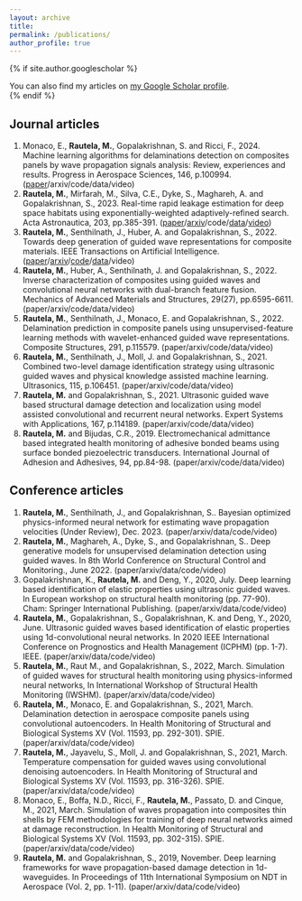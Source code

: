 ```yaml
---
layout: archive
title:
permalink: /publications/
author_profile: true
---
```


{% if site.author.googlescholar %}
  <div class="wordwrap">You can also find my articles on <a href="{{site.author.googlescholar}}">my Google Scholar profile</a>.</div>
{% endif %}

## Journal articles
1. Monaco, E., **Rautela, M.**, Gopalakrishnan, S. and Ricci, F., 2024. Machine learning algorithms for delaminations detection on composites panels by wave propagation signals analysis: Review, experiences and results. Progress in Aerospace Sciences, 146, p.100994. ([paper](https://www.sciencedirect.com/science/article/pii/S0376042124000204)/arxiv/code/data/video)
2. **Rautela, M.**, Mirfarah, M., Silva, C.E., Dyke, S., Maghareh, A. and Gopalakrishnan, S., 2023. Real-time rapid leakage estimation for deep space habitats using exponentially-weighted adaptively-refined search. Acta Astronautica, 203, pp.385-391. ([paper](https://www.sciencedirect.com/science/article/abs/pii/S0094576522006750?via%3Dihub)/[arxiv](https://arxiv.org/abs/2212.03372)/code/[data](https://www.purdue.edu/rethi/DRL/files.php)/[video](https://www.youtube.com/watch?v=0Ui7jWCh9Uo&t=1s))
3. **Rautela, M.**, Senthilnath, J., Huber, A. and Gopalakrishnan, S., 2022. Towards deep generation of guided wave representations for composite materials. IEEE Transactions on Artificial Intelligence. ([paper](https://ieeexplore.ieee.org/document/9991053)/[arxiv](https://arxiv.org/abs/2212.06365)/[code](https://github.com/mahindrautela/VAE-composites)/[data](https://zenodo.org/records/7301863#.ZANZ6HbMJPY)/video)
4. **Rautela, M.**, Huber, A., Senthilnath, J. and Gopalakrishnan, S., 2022. Inverse characterization of composites using guided waves and convolutional neural networks with dual-branch feature fusion. Mechanics of Advanced Materials and Structures, 29(27), pp.6595-6611. (paper/arxiv/code/data/video)
5. **Rautela, M.**, Senthilnath, J., Monaco, E. and Gopalakrishnan, S., 2022. Delamination prediction in composite panels using unsupervised-feature learning methods with wavelet-enhanced guided wave representations. Composite Structures, 291, p.115579. (paper/arxiv/code/data/video)
6. **Rautela, M.**, Senthilnath, J., Moll, J. and Gopalakrishnan, S., 2021. Combined two-level damage identification strategy using ultrasonic guided waves and physical knowledge assisted machine learning. Ultrasonics, 115, p.106451. (paper/arxiv/code/data/video)
7. **Rautela, M.** and Gopalakrishnan, S., 2021. Ultrasonic guided wave based structural damage detection and localization using model assisted convolutional and recurrent neural networks. Expert Systems with Applications, 167, p.114189. (paper/arxiv/code/data/video)
8. **Rautela, M.** and Bijudas, C.R., 2019. Electromechanical admittance based integrated health monitoring of adhesive bonded beams using surface bonded piezoelectric transducers. International Journal of Adhesion and Adhesives, 94, pp.84-98. (paper/arxiv/code/data/video)

## Conference articles
1. **Rautela, M.**, Senthilnath, J., and Gopalakrishnan, S.. Bayesian optimized physics-informed neural network for estimating wave propagation velocities (Under Review), Dec. 2023. (paper/arxiv/data/code/video)
2. **Rautela, M.**, Maghareh, A., Dyke, S., and Gopalakrishnan, S.. Deep generative models for unsupervised delamination detection using guided waves. In 8th World Conference on Structural Control and Monitoring., June 2022. (paper/arxiv/data/code/video)
3. Gopalakrishnan, K., **Rautela, M.** and Deng, Y., 2020, July. Deep learning based identification of elastic properties using ultrasonic guided waves. In European workshop on structural health monitoring (pp. 77-90). Cham: Springer International Publishing. (paper/arxiv/data/code/video)
4. **Rautela, M.**, Gopalakrishnan, S., Gopalakrishnan, K. and Deng, Y., 2020, June. Ultrasonic guided waves based identification of elastic properties using 1d-convolutional neural networks. In 2020 IEEE International Conference on Prognostics and Health Management (ICPHM) (pp. 1-7). IEEE. (paper/arxiv/data/code/video)
5. **Rautela, M.**, Raut M., and Gopalakrishnan, S., 2022, March. Simulation of guided waves for structural health monitoring using physics-informed neural networks, In International Workshop of Structural Health Monitoring (IWSHM). (paper/arxiv/data/code/video)
6. **Rautela, M.**, Monaco, E. and Gopalakrishnan, S., 2021, March. Delamination detection in aerospace composite panels using convolutional autoencoders. In Health Monitoring of Structural and Biological Systems XV (Vol. 11593, pp. 292-301). SPIE. (paper/arxiv/data/code/video)
7. **Rautela, M.**, Jayavelu, S., Moll, J. and Gopalakrishnan, S., 2021, March. Temperature compensation for guided waves using convolutional denoising autoencoders. In Health Monitoring of Structural and Biological Systems XV (Vol. 11593, pp. 316-326). SPIE. (paper/arxiv/data/code/video)
8. Monaco, E., Boffa, N.D., Ricci, F., **Rautela, M.**, Passato, D. and Cinque, M., 2021, March. Simulation of waves propagation into composites thin shells by FEM methodologies for training of deep neural networks aimed at damage reconstruction. In Health Monitoring of Structural and Biological Systems XV (Vol. 11593, pp. 302-315). SPIE. (paper/arxiv/data/code/video)
9. **Rautela, M.** and Gopalakrishnan, S., 2019, November. Deep learning frameworks for wave propagation-based damage detection in 1d-waveguides. In Proceedings of 11th International Symposium on NDT in Aerospace (Vol. 2, pp. 1-11).  (paper/arxiv/data/code/video)
